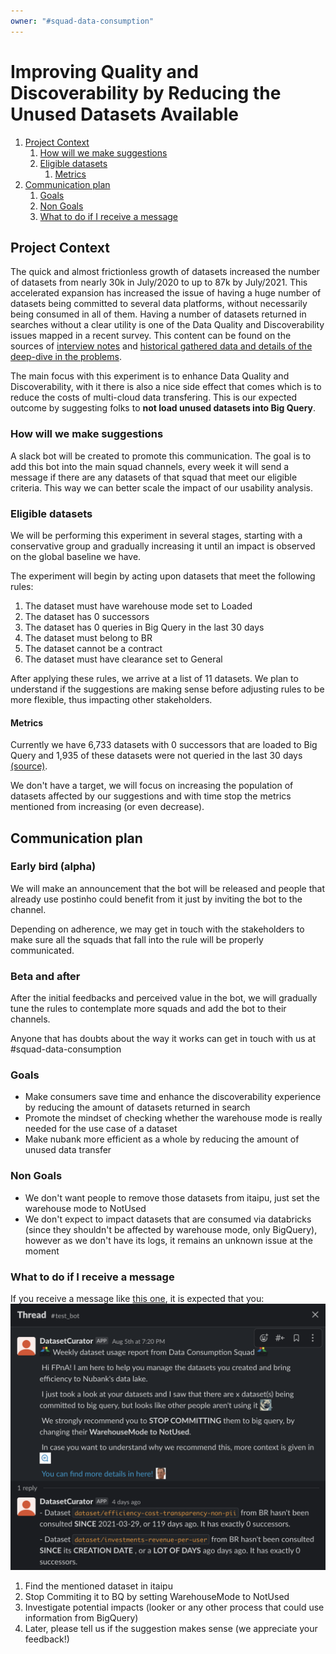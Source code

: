 ```yaml
---
owner: "#squad-data-consumption"
---
```


# Improving Quality and Discoverability by Reducing the Unused Datasets Available

1. [Project Context](#project-context)
    1. [How will we make suggestions](#how-will-we-make-suggestions)
    1. [Eligible datasets](#eligible-datasets)
        1. [Metrics](#metrics)
1. [Communication plan](#communication-plan)
    1. [Goals](#goals)
    1. [Non Goals](#non-goals)
    1. [What to do if I receive a message](#what-to-do-if-i-receive-a-message)

<a id="project-context"></a>

## Project Context

The quick and almost frictionless growth of datasets increased the number of datasets from nearly 30k in July/2020 to up to 87k by July/2021. This accelerated expansion has increased the issue of having a huge number of datasets being committed to several data platforms, without necessarily being consumed in all of them. Having a number of datasets returned in searches without a clear utility is one of the Data Quality and Discoverability issues mapped in a recent survey. This content can be found on the sources of [interview notes](https://drive.google.com/drive/folders/170t3HpCmQqRsrZRqFaQdTPZyFgkSp1R6) and [historical gathered data and details of the deep-dive in the problems](https://docs.google.com/spreadsheets/d/1_zCOVzIfZOsppe-9Z_Q33IxZHr-GNciqNxzB0scv6oo/edit).

The main focus with this experiment is to enhance Data Quality and Discoverability, with it there is also a nice side effect that comes which is to reduce the costs of multi-cloud data transfering. This is our expected outcome by suggesting folks to **not load unused datasets into Big Query**.

<a id="#how-will-we-make-suggestions"></a>

### How will we make suggestions

A slack bot will be created to promote this communication. The goal is to add this bot into the main squad channels, every week it will send a message if there are any datasets of that squad that meet our eligible criteria. This way we can better scale the impact of our usability analysis.

<a id="#eligible-datasets"></a>

### Eligible datasets

We will be performing this experiment in several stages, starting with a conservative group and gradually increasing it until an impact is observed on the global baseline we have.

The experiment will begin by acting upon datasets that meet the following rules:

1. The dataset must have warehouse mode set to Loaded
2. The dataset has 0 successors
3. The dataset has 0 queries in Big Query in the last 30 days
4. The dataset must belong to BR
5. The dataset cannot be a contract
6. The dataset must have clearance set to General

After applying these rules, we arrive at a list of 11 datasets. We plan to understand if the suggestions are making sense before adjusting rules to be more flexible, thus impacting other stakeholders.

<a id="#metrics"></a>

#### Metrics

Currently we have 6,733 datasets with 0 successors that are loaded to Big Query and 1,935 of these datasets were not queried in the last 30 days
[(source)](https://docs.google.com/presentation/d/1s2iUmfwep-Slg1U5KFWjNciF01vHsbxZifritc3moCw/edit#slide=id.ge5b454b294_0_9).

We don't have a target, we will focus on increasing the population of datasets affected by our suggestions and with time stop the metrics mentioned from increasing (or even decrease).

<a id="communication-plan"></a>

## Communication plan

### Early bird (alpha)

We will make an announcement that the bot will be released and people that already use postinho could benefit from it just by inviting the bot to the channel.

Depending on adherence, we may get in touch with the stakeholders to make sure all the squads that fall into the rule will be properly communicated.

### Beta and after

After the initial feedbacks and perceived value in the bot, we will gradually tune the rules to contemplate more squads and add the bot to their channels.

Anyone that has doubts about the way it works can get in touch with us at #squad-data-consumption

<a id="#goals"></a>

### Goals

- Make consumers save time and enhance the discoverability experience by reducing the amount of datasets returned in search
- Promote the mindset of checking whether the warehouse mode is really needed for the use case of a dataset
- Make nubank more efficient as a whole by reducing the amount of unused data transfer

<a id="#non-goals"></a>

### Non Goals

- We don't want people to remove those datasets from itaipu, just set the warehouse mode to NotUsed
- We don't expect to impact datasets that are consumed via databricks (since they shouldn't be
affected by warehouse mode, only BigQuery), however  as we don't have its logs,
it remains an unknown issue at the moment

<a id="#what-to-do-if-i-receive-a-message"></a>

### What to do if I receive a message

If you receive a message like [this one](dataset_usage/bot_sample_message.png), it is expected that you:
![bot_sample_message](dataset_usage/bot_sample_message.png)

1. Find the mentioned dataset in itaipu
2. Stop Commiting it to BQ by setting WarehouseMode to NotUsed
3. Investigate potential impacts (looker or any other process that could use information from BigQuery)
4. Later, please tell us if the suggestion makes sense (we appreciate your feedback!)
